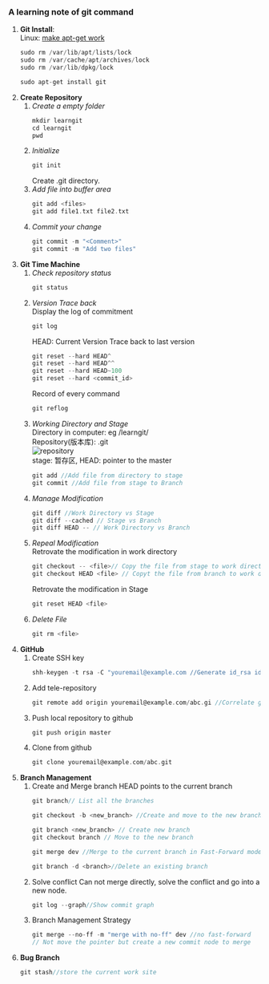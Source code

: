 ### A learning note of git command  
1. **Git Install**:    
Linux: [make apt-get work](https://askubuntu.com/questions/15433/unable-to-lock-the-administration-directory-var-lib-dpkg-is-another-process)   
    ```c
    sudo rm /var/lib/apt/lists/lock
    sudo rm /var/cache/apt/archives/lock
    sudo rm /var/lib/dpkg/lock
    ```
    ```c
    sudo apt-get install git
    ```
2. **Create Repository**
   1. _Create a empty folder_  
       ```c
       mkdir learngit
       cd learngit
       pwd
       ```  
   2. _Initialize_   
       ```c
       git init
       ```  
   		Create .git directory.
   3. _Add file into buffer area_  
       ```c
       git add <files>
       git add file1.txt file2.txt
       ```  
   4. _Commit your change_  
       ```c
       git commit -m "<Comment>"
       git commit -m "Add two files"
       ```  
3. **Git Time Machine**  
   1. _Check repository status_  
       ```c
       git status
       ```
   2. _Version Trace back_    
   Display the log of commitment  
       ```c
       git log
       ```  
       HEAD: Current Version
       Trace back to last version  
       ```c
       git reset --hard HEAD^
       git reset --hard HEAD^^ 
       git reset --hard HEAD~100  
       git reset --hard <commit_id> 
       ```   
       Record of every command  
       ```c
       git reflog
       ```  
   3. _Working Directory and Stage_  
       Directory in computer: eg /learngit/  
       Repository(版本库): .git  
       ![repository](https://cdn.liaoxuefeng.com/cdn/files/attachments/001384907702917346729e9afbf4127b6dfbae9207af016000/0)  
       stage: 暂存区, HEAD: pointer to the master  
       ```c
       git add //Add file from directory to stage
       git commit //Add file from stage to Branch
       ```  
    4. _Manage Modification_  
        ```c
        git diff //Work Directory vs Stage
        git diff --cached // Stage vs Branch
        git diff HEAD -- // Work Directory vs Branch
        ```
    5. *Repeal Modification*  
       Retrovate the modification in work directory  
         ```c
         git checkout -- <file>// Copy the file from stage to work directory
         git checkout HEAD <file> // Copyt the file from branch to work directory
         ```
       Retrovate the modification in Stage
        ```c
        git reset HEAD <file>  
        ```
    6. _Delete File_  
       ```c
       git rm <file>
       ```
 4. **GitHub**  
    1. Create SSH key
        ```c
        shh-keygen -t rsa -C "youremail@example.com	//Generate id_rsa id_rsa.pub
        ```
    2. Add tele-repository
       ```c
       git remote add origin youremail@example.com/abc.gi //Correlate github with your local repository
       ```
    3. Push local repository to github
        ```c
		git push origin master
        ```
    4. Clone from github
    	```c
        git clone youremail@example.com/abc.git 
        ```
  5. **Branch Management**
  	 1. Create and Merge branch
  	 	HEAD points to the current branch
        ```c
        git branch// List all the branches
        ```
  	 	```c
        git checkout -b <new_branch> //Create and move to the new branch
        ```
        ```c
        git branch <new_branch> // Create new branch
        git checkout branch // Move to the new branch
        ```
        ```c
        git merge dev //Merge to the current branch in Fast-Forward model
        ```
		```c
        git branch -d <branch>//Delete an existing branch
        ```
     2. Solve conflict
     	Can not merge directly, solve the conflict and go into a new node.
        ```c
        git log --graph//Show commit graph
        ```
     3. Branch Management Strategy
        ```c
        git merge --no-ff -m "merge with no-ff" dev //no fast-forward 
        // Not move the pointer but create a new commit node to merge
        ```
   6. **Bug Branch**
   	  ```c
      git stash//store the current work site
      ```
    
       














